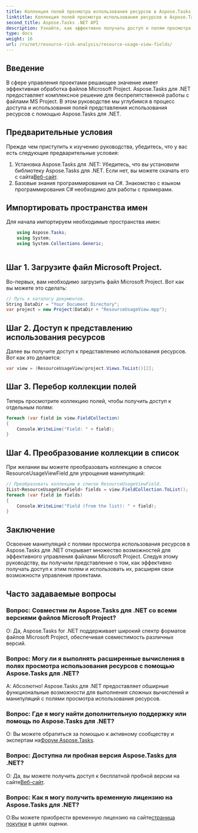 ```yaml
---
title: Коллекция полей просмотра использования ресурсов в Aspose.Tasks
linktitle: Коллекция полей просмотра использования ресурсов в Aspose.Tasks
second_title: Aspose.Tasks .NET API
description: Узнайте, как эффективно получать доступ к полям просмотра использования ресурсов в файлах Microsoft Project и манипулировать ими с помощью Aspose.Tasks для .NET.
type: docs
weight: 16
url: /ru/net/resource-risk-analysis/resource-usage-view-fields/
---
```

## Введение
В сфере управления проектами решающее значение имеет эффективная обработка файлов Microsoft Project. Aspose.Tasks для .NET предоставляет комплексное решение для беспрепятственной работы с файлами MS Project. В этом руководстве мы углубимся в процесс доступа и использования полей представления использования ресурсов с помощью Aspose.Tasks для .NET.
## Предварительные условия
Прежде чем приступить к изучению руководства, убедитесь, что у вас есть следующие предварительные условия:
1.  Установка Aspose.Tasks для .NET: Убедитесь, что вы установили библиотеку Aspose.Tasks для .NET. Если нет, вы можете скачать его с сайта[Веб-сайт](https://releases.aspose.com/tasks/net/).
2. Базовые знания программирования на C#. Знакомство с языком программирования C# необходимо для работы с примерами.

## Импортировать пространства имен
Для начала импортируем необходимые пространства имен:
```csharp
    using Aspose.Tasks;
    using System;
    using System.Collections.Generic;
    
```

## Шаг 1. Загрузите файл Microsoft Project.
Во-первых, вам необходимо загрузить файл Microsoft Project. Вот как вы можете это сделать:
```csharp
// Путь к каталогу документов.
String DataDir = "Your Document Directory";
var project = new Project(DataDir + "ResourceUsageView.mpp");
```
## Шаг 2. Доступ к представлению использования ресурсов
Далее вы получите доступ к представлению использования ресурсов. Вот как это делается:
```csharp
var view = (ResourceUsageView)project.Views.ToList()[2];
```
## Шаг 3. Перебор коллекции полей
Теперь просмотрите коллекцию полей, чтобы получить доступ к отдельным полям:
```csharp
foreach (var field in view.FieldCollection)
{
    Console.WriteLine("Field: " + field);
}
```
## Шаг 4. Преобразование коллекции в список
При желании вы можете преобразовать коллекцию в список ResourceUsageViewField для упрощения манипуляций:
```csharp
// Преобразовать коллекцию в список ResourceUsageViewField.
IList<ResourceUsageViewField> fields = view.FieldCollection.ToList();
foreach (var field in fields)
{
    Console.WriteLine("Field (from the list): " + field);
}
```

## Заключение
Освоение манипуляций с полями просмотра использования ресурсов в Aspose.Tasks для .NET открывает множество возможностей для эффективного управления файлами Microsoft Project. Следуя этому руководству, вы получили представление о том, как эффективно получать доступ к этим полям и использовать их, расширяя свои возможности управления проектами.
## Часто задаваемые вопросы
### Вопрос: Совместим ли Aspose.Tasks для .NET со всеми версиями файлов Microsoft Project?
О: Да, Aspose.Tasks for .NET поддерживает широкий спектр форматов файлов Microsoft Project, обеспечивая совместимость различных версий.
### Вопрос: Могу ли я выполнять расширенные вычисления в полях просмотра использования ресурсов с помощью Aspose.Tasks для .NET?
А: Абсолютно! Aspose.Tasks для .NET предоставляет обширные функциональные возможности для выполнения сложных вычислений и манипуляций с полями просмотра использования ресурсов.
### Вопрос: Где я могу найти дополнительную поддержку или помощь по Aspose.Tasks для .NET?
 О: Вы можете обратиться за помощью к активному сообществу и экспертам на[Форум Aspose.Tasks](https://forum.aspose.com/c/tasks/15).
### Вопрос: Доступна ли пробная версия Aspose.Tasks для .NET?
 О: Да, вы можете получить доступ к бесплатной пробной версии на сайте[Веб-сайт](https://releases.aspose.com/).
### Вопрос: Как я могу получить временную лицензию на Aspose.Tasks для .NET?
 О:Вы можете приобрести временную лицензию на сайте[страница покупки](https://purchase.aspose.com/temporary-license/) в целях оценки.